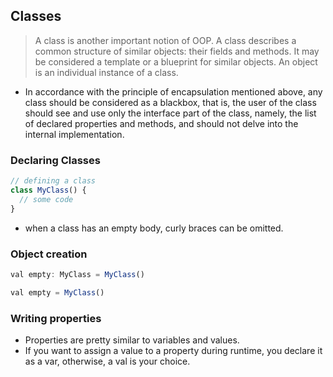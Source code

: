 ## Classes
> A class is another important notion of OOP. A class describes a common structure of similar objects: their fields and methods. It may be considered a template or a blueprint for similar objects. An object is an individual instance of a class.

- In accordance with the principle of encapsulation mentioned above, any class should be considered as a blackbox, that is, the user of the class should see and use only the interface part of the class, namely, the list of declared properties and methods, and should not delve into the internal implementation.

### Declaring Classes
```js
// defining a class
class MyClass() {
  // some code
}
```
+ when a class has an empty body, curly braces can be omitted.

### Object creation
```js
val empty: MyClass = MyClass()

val empty = MyClass()
```

### Writing properties
+ Properties are pretty similar to variables and values.
+ If you want to assign a value to a property during runtime, you declare it as a var, otherwise, a val is your choice.
